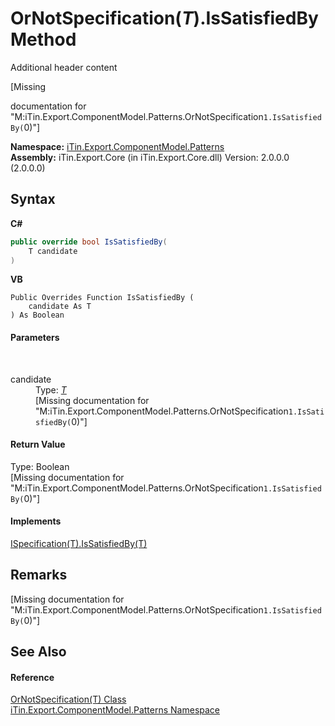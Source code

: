# OrNotSpecification(*T*).IsSatisfiedBy Method 
Additional header content 

\[Missing <summary> documentation for "M:iTin.Export.ComponentModel.Patterns.OrNotSpecification`1.IsSatisfiedBy(`0)"\]

**Namespace:**&nbsp;<a href="N_iTin_Export_ComponentModel_Patterns">iTin.Export.ComponentModel.Patterns</a><br />**Assembly:**&nbsp;iTin.Export.Core (in iTin.Export.Core.dll) Version: 2.0.0.0 (2.0.0.0)

## Syntax

**C#**<br />
``` C#
public override bool IsSatisfiedBy(
	T candidate
)
```

**VB**<br />
``` VB
Public Overrides Function IsSatisfiedBy ( 
	candidate As T
) As Boolean
```


#### Parameters
&nbsp;<dl><dt>candidate</dt><dd>Type: <a href="T_iTin_Export_ComponentModel_Patterns_OrNotSpecification_1">*T*</a><br />\[Missing <param name="candidate"/> documentation for "M:iTin.Export.ComponentModel.Patterns.OrNotSpecification`1.IsSatisfiedBy(`0)"\]</dd></dl>

#### Return Value
Type: Boolean<br />\[Missing <returns> documentation for "M:iTin.Export.ComponentModel.Patterns.OrNotSpecification`1.IsSatisfiedBy(`0)"\]

#### Implements
<a href="M_iTin_Export_ComponentModel_Patterns_ISpecification_1_IsSatisfiedBy">ISpecification(T).IsSatisfiedBy(T)</a><br />

## Remarks
\[Missing <remarks> documentation for "M:iTin.Export.ComponentModel.Patterns.OrNotSpecification`1.IsSatisfiedBy(`0)"\]

## See Also


#### Reference
<a href="T_iTin_Export_ComponentModel_Patterns_OrNotSpecification_1">OrNotSpecification(T) Class</a><br /><a href="N_iTin_Export_ComponentModel_Patterns">iTin.Export.ComponentModel.Patterns Namespace</a><br />